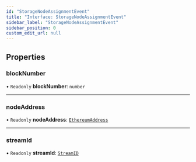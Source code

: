 ```yaml
---
id: "StorageNodeAssignmentEvent"
title: "Interface: StorageNodeAssignmentEvent"
sidebar_label: "StorageNodeAssignmentEvent"
sidebar_position: 0
custom_edit_url: null
---
```


## Properties

### blockNumber

• `Readonly` **blockNumber**: `number`

___

### nodeAddress

• `Readonly` **nodeAddress**: [`EthereumAddress`](../modules.md#ethereumaddress)

___

### streamId

• `Readonly` **streamId**: [`StreamID`](../modules.md#streamid)
